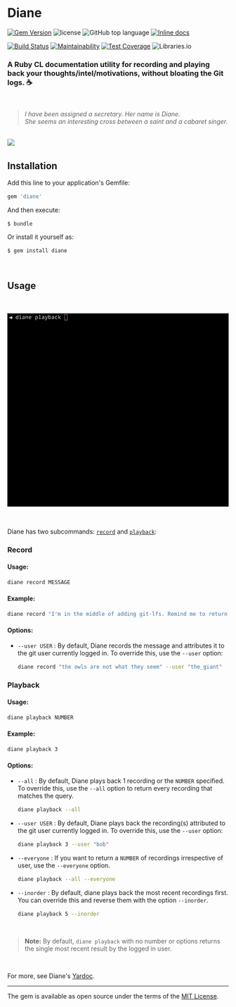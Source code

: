 # Diane
[![Gem Version](https://badge.fury.io/rb/diane.svg)](https://badge.fury.io/rb/diane) ![license](https://img.shields.io/github/license/mnyrop/diane.svg) ![GitHub top language](https://img.shields.io/github/languages/top/mnyrop/diane.svg) [![Inline docs](http://inch-ci.org/github/mnyrop/diane.svg?branch=master)](http://inch-ci.org/github/mnyrop/diane)


[![Build Status](https://travis-ci.org/mnyrop/diane.svg?branch=master)](https://travis-ci.org/mnyrop/diane) [![Maintainability](https://api.codeclimate.com/v1/badges/0e84a1657af9d2258136/maintainability)](https://codeclimate.com/github/mnyrop/diane/maintainability) [![Test Coverage](https://api.codeclimate.com/v1/badges/0e84a1657af9d2258136/test_coverage)](https://codeclimate.com/github/mnyrop/diane/test_coverage) ![Libraries.io](https://img.shields.io/librariesio/github/mnyrop/diane.svg)




### A Ruby CL documentation utility for recording and playing back your thoughts/intel/motivations, without bloating the Git logs. ☕️

<br>

> *I have been assigned a secretary. Her name is Diane.*<br>
> *She seems an interesting cross between a saint and a cabaret singer.*

<br>

<img src="https://media.giphy.com/media/WubJTtnWXKfmM/giphy.gif" width="400"/>

<br>

## Installation

Add this line to your application's Gemfile:

```ruby
gem 'diane'
```

And then execute:

    $ bundle

Or install it yourself as:

    $ gem install diane

<br>

## Usage
<br>

![diane screen gif](./diane.gif)

<br>

Diane has two subcommands: [`record`](#record) and [`playback`](#playback):


### Record


#### Usage:
```sh
diane record MESSAGE
```

#### Example:
```sh
diane record "I'm in the middle of adding git-lfs. Remind me to return + test."
```

#### Options:

- `--user USER` : By default, Diane records the message and attributes it to the git user currently logged in. To override this, use the `--user` option:

    ```sh
    diane record "the owls are not what they seem" --user "the_giant"
    ```

### Playback

#### Usage:
```sh
diane playback NUMBER
```

#### Example:
```sh
diane playback 3
```

#### Options:

- `--all` : By default, Diane plays back 1 recording or the `NUMBER` specified. To override this, use the `--all` option to return every recording that matches the query.

    ```sh
    diane playback --all
    ```

- `--user USER` : By default, Diane plays back the recording(s) attributed to the git user currently logged in. To override this, use the `--user` option:

    ```sh
    diane playback 3 --user "bob"
    ```
- `--everyone` : If you want to return a `NUMBER` of recordings irrespective of user, use the `--everyone` option.

    ```sh
    diane playback --all --everyone
    ```
- `--inorder` : By default, diane plays back the most recent recordings first. You can override this and reverse them with the option `--inorder`.

    ```sh
    diane playback 5 --inorder
    ```
<br>

> __Note:__ By default, `diane playback` with no number or options returns the single most recent result by the logged in user.

<br>

For more, see Diane's [Yardoc](https://www.rubydoc.info/github/mnyrop/diane/master/Diane).

<hr>

The gem is available as open source under the terms of the [MIT License](https://opensource.org/licenses/MIT).
